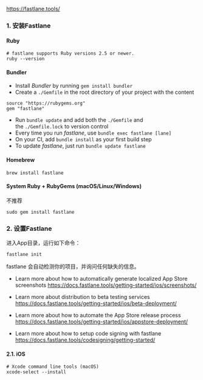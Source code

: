 https://fastlane.tools/

### 1. 安装Fastlane

#### Ruby

```Shell
# fastlane supports Ruby versions 2.5 or newer.
ruby --version
```
#### Bundler

-   Install _Bundler_ by running `gem install bundler`
-   Create a `./Gemfile` in the root directory of your project with the content
```Shell
source "https://rubygems.org"
gem "fastlane"
```

-   Run `bundle update` and add both the `./Gemfile` and the `./Gemfile.lock` to version control
-   Every time you run _fastlane_, use `bundle exec fastlane [lane]`
-   On your CI, add `bundle install` as your first build step
-   To update _fastlane_, just run `bundle update fastlane`

#### Homebrew
```Shell
brew install fastlane
```
#### System Ruby + RubyGems (macOS/Linux/Windows)
不推荐
```Shell
sudo gem install fastlane
```

### 2. 设置Fastlane
进入App目录，运行如下命令：
```Shell
fastlane init
```
fastlane 会自动检测你的项目，并询问任何缺失的信息。

- Learn more about how to automatically generate localized App Store screenshots
	https://docs.fastlane.tools/getting-started/ios/screenshots/

- Learn more about distribution to beta testing services
	https://docs.fastlane.tools/getting-started/ios/beta-deployment/

- Learn more about how to automate the App Store release process
	https://docs.fastlane.tools/getting-started/ios/appstore-deployment/

- Learn more about how to setup code signing with fastlane
	https://docs.fastlane.tools/codesigning/getting-started/

#### 2.1. iOS

```Shell
# Xcode command line tools (macOS)
xcode-select --install

```

